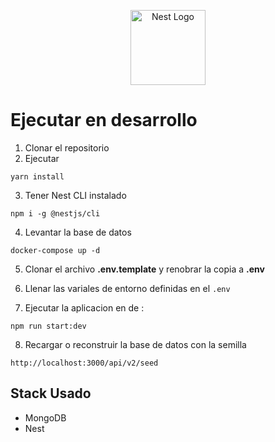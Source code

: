 <p align="center">
  <a href="http://nestjs.com/" target="blank"><img src="https://nestjs.com/img/logo-small.svg" width="120" alt="Nest Logo" /></a>
</p>

# Ejecutar en desarrollo 

1. Clonar el repositorio 
2. Ejecutar 
```
yarn install 
```
3. Tener Nest CLI  instalado 
```
npm i -g @nestjs/cli
```

4. Levantar la base de datos 
```
docker-compose up -d
```

5. Clonar el archivo __.env.template__ y renobrar la copia a __.env__

6. Llenar las variales de entorno definidas en el ```.env```

7. Ejecutar la aplicacion en de : 
```
npm run start:dev
```

8. Recargar o reconstruir la base de datos con la semilla 

```
http://localhost:3000/api/v2/seed
```

## Stack Usado 
* MongoDB
* Nest 



